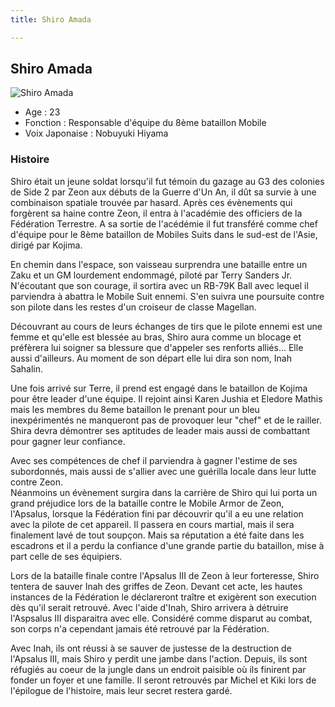 ```yaml
---
title: Shiro Amada

---
```



Shiro Amada
-----------




![Shiro Amada](/images/stories/saga/08thmsteam/persos/shiro-amada.png)


* Age : 23
* Fonction : Responsable d'équipe du 8ème bataillon Mobile
* Voix Japonaise : Nobuyuki Hiyama


### Histoire


Shiro était un jeune soldat lorsqu'il fut témoin du gazage au G3 des colonies de Side 2 par Zeon aux débuts de la Guerre d'Un An, il dût sa survie à une combinaison spatiale trouvée par hasard. Après ces évènements qui forgèrent sa haine contre Zeon, il entra à l'académie des officiers de la Fédération Terrestre. A sa sortie de l'acédémie il fut transféré comme chef d'équipe pour le 8ème bataillon de Mobiles Suits dans le sud-est de l'Asie, dirigé par Kojima.


En chemin dans l'espace, son vaisseau surprendra une bataille entre un Zaku et un GM lourdement endommagé, piloté par Terry Sanders Jr. N'écoutant que son courage, il sortira avec un RB-79K Ball avec lequel il parviendra à abattra le Mobile Suit ennemi. S'en suivra une poursuite contre son pilote dans les restes d'un croiseur de classe Magellan.


Découvrant au cours de leurs échanges de tirs que le pilote ennemi est une femme et qu'elle est blessée au bras, Shiro aura comme un blocage et préfèrera lui soigner sa blessure que d'appeler ses renforts alliés... Elle aussi d'ailleurs. Au moment de son départ elle lui dira son nom, Inah Sahalin.


Une fois arrivé sur Terre, il prend est engagé dans le bataillon de Kojima pour être leader d'une équipe. Il rejoint ainsi Karen Jushia et Eledore Mathis mais les membres du 8eme bataillon le prenant pour un bleu inexpérimentés ne manqueront pas de provoquer leur "chef" et de le railler. Shira devra démontrer ses aptitudes de leader mais aussi de combattant pour gagner leur confiance.


Avec ses compétences de chef il parviendra à gagner l'estime de ses subordonnés, mais aussi de s'allier avec une guérilla locale dans leur lutte contre Zeon.  
Néanmoins un évènement surgira dans la carrière de Shiro qui lui porta un grand préjudice lors de la bataille contre le Mobile Armor de Zeon, l'Apsalus, lorsque la Fédération fini par découvrir qu'il a eu une relation avec la pilote de cet appareil. Il passera en cours martial, mais il sera finalement lavé de tout soupçon. Mais sa réputation a été faite dans les escadrons et il a perdu la confiance d'une grande partie du bataillon, mise à part celle de ses équipiers.


Lors de la bataille finale contre l'Apsalus III de Zeon à leur forteresse, Shiro tentera de sauver Inah des griffes de Zeon. Devant cet acte, les hautes instances de la Fédération le déclareront traître et exigèrent son execution dès qu'il serait retrouvé. Avec l'aide d'Inah, Shiro arrivera à détruire l'Aspsalus III disparaitra avec elle. Considéré comme disparut au combat, son corps n'a cependant jamais été retrouvé par la Fédération.


Avec Inah, ils ont réussi à se sauver de justesse de la destruction de l'Apsalus III, mais Shiro y perdit une jambe dans l'action. Depuis, ils sont réfugiés au coeur de la jungle dans un endroit paisible où ils finirent par fonder un foyer et une famille. Il seront retrouvés par Michel et Kiki lors de l'épilogue de l'histoire, mais leur secret restera gardé.


